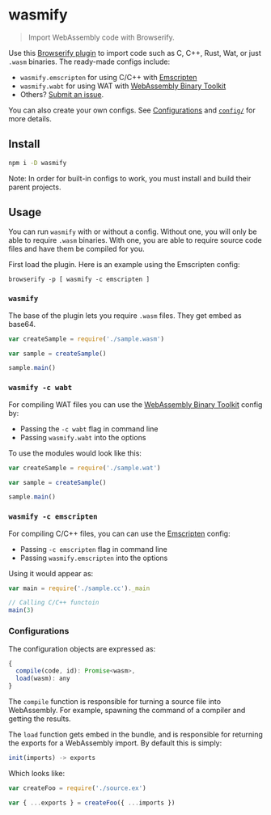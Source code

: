 
# wasmify

> Import WebAssembly code with Browserify.

Use this [Browserify plugin](https://browserify.org/) to import code such as C, C++, Rust, Wat, or just `.wasm` binaries.  The ready-made configs include:

 - `wasmify.emscripten` for using C/C++ with [Emscripten](https://github.com/kripken/emscripten)
 - `wasmify.wabt` for using WAT with [WebAssembly Binary Toolkit](https://github.com/kripken/emscripten)
 - Others? [Submit an issue](https://github.com/jamen/wasmify).

You can also create your own configs.  See [Configurations](#configurations) and [`config/`](config/) for more details.

## Install

```sh
npm i -D wasmify
```

Note: In order for built-in configs to work, you must install and build their parent projects.

## Usage

You can run `wasmify` with or without a config.  Without one, you will only be able to require `.wasm` binaries.  With one, you are able to require source code files and have them be compiled for you.

First load the plugin.  Here is an example using the Emscripten config:

```
browserify -p [ wasmify -c emscripten ]
```

### `wasmify`

The base of the plugin lets you require `.wasm` files.  They get embed as base64.

```js
var createSample = require('./sample.wasm')

var sample = createSample()

sample.main()
```

### `wasmify -c wabt`

For compiling WAT files you can use the [WebAssembly Binary Toolkit](https://github.com/webassembly/wabt) config by: 

 - Passing the `-c wabt` flag in command line
 - Passing `wasmify.wabt` into the options

To use the modules would look like this:

```js
var createSample = require('./sample.wat')

var sample = createSample()

sample.main()
```

### `wasmify -c emscripten`

For compiling C/C++ files, you can can use the [Emscripten](https://github.com/kripken/emscripten) config:

 - Passing `-c emscripten` flag in command line
 - Passing `wasmify.emscripten` into the options

Using it would appear as:

```js
var main = require('./sample.cc')._main

// Calling C/C++ functoin
main(3)
```

### Configurations

The configuration objects are expressed as:

```js
{
  compile(code, id): Promise<wasm>,
  load(wasm): any
}
```

The `compile` function is responsible for turning a source file into WebAssembly.  For example, spawning the command of a compiler and getting the results.

The `load` function gets embed in the bundle, and is responsible for returning the exports for a WebAssembly import.  By default this is simply:

```js
init(imports) -> exports
```

Which looks like:

```js
var createFoo = require('./source.ex')

var { ...exports } = createFoo({ ...imports })
```

